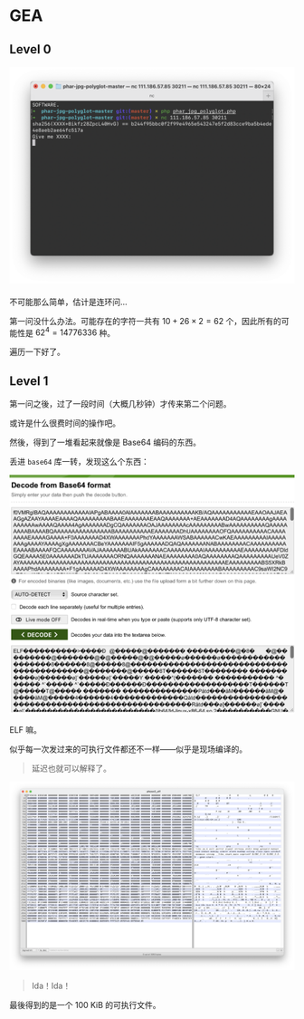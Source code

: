 # GEA

## Level 0

#### ![截圖 2020-10-12 下午3.35.34](notes.assets/%E6%88%AA%E5%9C%96%202020-10-12%20%E4%B8%8B%E5%8D%883.35.34.png)

不可能那么简单，估计是连环问…

第一问没什么办法。可能存在的字符一共有 $10 + 26 \times 2 = 62$ 个，因此所有的可能性是 $62^4 = 14776336$ 种。

遍历一下好了。

## Level 1

第一问之後，过了一段时间（大概几秒钟）才传来第二个问题。

或许是什么很费时间的操作吧。

然後，得到了一堆看起来就像是 Base64 编码的东西。

丢进 `base64` 库一转，发现这么个东西：

![image-20201012162853230](notes.assets/image-20201012162853230.png)

ELF 嘛。

似乎每一次发过来的可执行文件都还不一样——似乎是现场编译的。

> 延迟也就可以解释了。

![image-20201012163117691](notes.assets/image-20201012163117691.png)

> Ida！Ida！

最後得到的是一个 100 KiB 的可执行文件。